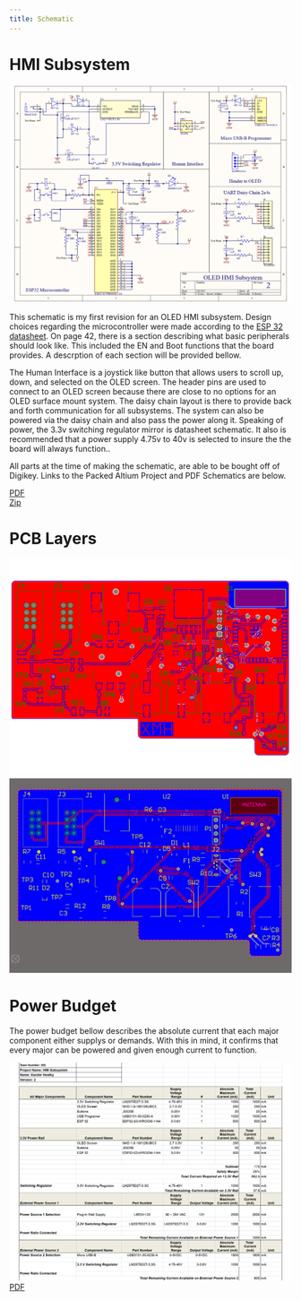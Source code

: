 ```yaml
---
title: Schematic
---
```

# HMI Subsystem

![Schematic](Revision%202%20Schematic_page-0001.jpg)

This schematic is my first revision for an OLED HMI subsystem. Design choices regarding the microcontroller were made according to the [ESP 32 datasheet](https://www.espressif.com/sites/default/files/documentation/esp32-s3-wroom-1_wroom-1u_datasheet_en.pdf). On page 42, there is a section describing what basic peripherals should look like. This included the EN and Boot functions that the board provides. A descrption of each section will be provided bellow.

The Human Interface is a joystick like button that allows users to scroll up, down, and selected on the OLED screen. The header pins are used to connect to an OLED screen because there are close to no options for an OLED surface mount system. The daisy chain layout is there to provide back and forth communication for all subsystems. The system can also be powered via the daisy chain and also pass the power along it. Speaking of power, the 3.3v switching regulator mirror is datasheet schematic. It also is recommended that a power supply 4.75v to 40v is selected to insure the the board will always function..<br>

All parts at the time of making the schematic, are able to be bought off of Digikey. Links to the Packed Altium Project and PDF Schematics are below. <br>

[PDF](Final%20Schematic.pdf) <br>
[Zip](X.Heafey_HMI_Subsystem%20(4-17-2025%204-51-30%20PM).zip)

# PCB Layers

![TopLayer](Top%20layer-1.png)
![BottomLayer](Screenshot%202025-04-17%20164459.png)

# Power Budget

The power budget bellow describes the absolute current that each major component either supplys or demands. With this in mind, it confirms that every major can be powered and given enough current to function. <br>

![Power Budget](Power%20Budget%202.jpg)
[PDF](Power%20Budget%202.pdf)